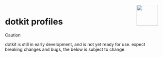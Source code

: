 <img src="https://www.dotkit.app/dk-logo.svg" width="70" align="right">

# dotkit profiles

> [!CAUTION]
> dotkit is still in early development, and is not yet ready for use.
> expect breaking changes and bugs, the below is subject to change.
